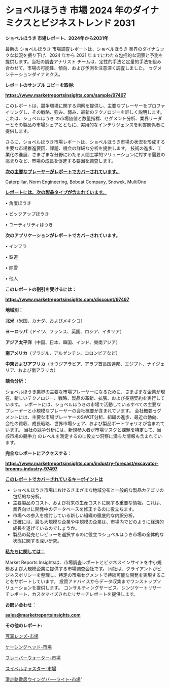 # ショベルほうき 市場 2024 年のダイナミクスとビジネストレンド 2031

<strong>ショベルほうき 市場レポート、2024年から2031年</strong>

最新の ショベルほうき 市場調査レポートは、ショベルほうき 業界のダイナミックな状況を掘り下げ、2024 年から 2031 年までにわたる包括的な洞察と予測を提供します。当社の調査アナリスト チームは、定性的手法と定量的手法を組み合わせて、市場の可能性、傾向、および予測を注意深く調査しました。 セグメンテーションダイナミクス。



<strong>レポートのサンプル コピーを取得:</strong> <a href=https://www.marketreportsinsights.com/sample/97497>

<strong><u>https://www.marketreportsinsights.com/sample/97497</u></strong></a>

このレポートは、競争環境に関する洞察を提供し、主要なプレーヤーをプロファイリングし、その戦略、強み、弱み、最新のテクノロジーを詳しく説明します。 これは、ショベルほうき の市場価値と数量指標、セグメント分析、業界リーダーとその製品の市場シェアとともに、実用的なインテリジェンスを利害関係者に提供します。

さらに、ショベルほうき市場レポートは、ショベルほうき市場の状況を形成する主要な市場推進要因、課題、機会の詳細な分析を提供します。 技術の進歩、工業化の進展、さまざまな分野にわたる人間工学的ソリューションに対する需要の高まりなど、市場の成長を促進する要因を調査します。



<strong><u>次の主要なプレーヤーがレポートでカバーされています。</u></strong>

Caterpillar, Norm Engineering, Bobcat Company, Snowek, MultiOne



<strong><u><b>レポートには、次の製品タイプが含まれています。</b></u></strong>

• 角度ほうき

• ピックアップほうき

• ユーティリティほうき



<strong><b>次のアプリケーションがレポートでカバーされています。</b></strong>

• インフラ

• 鉄道

• 除雪

• 他人



<strong><b>このレポートの割引を受けるには：</b></strong><a href=https://www.marketreportsinsights.com/discount/97497>

<strong><u>https://www.marketreportsinsights.com/discount/97497</u></strong></a>



<strong>地域別：</strong>



<strong>北米</strong>（米国、カナダ、およびメキシコ）



<strong>ヨーロッパ</strong>（ドイツ、フランス、英国、ロシア、イタリア）



<strong>アジア太平洋</strong>（中国、日本、韓国、インド、東南アジア）



<strong>南アメリカ</strong>（ブラジル、アルゼンチン、コロンビアなど）



<strong>中東およびアフリカ</strong>（サウジアラビア、アラブ首長国連邦、エジプト、ナイジェリア、および南アフリカ）



<strong>競合分析：</strong>

ショベルほうき業界の主要な市場プレーヤーになるために、さまざまな企業が現在、新しいテクノロジー、戦略、製品の革新、拡張、および長期契約を実行しています。 レポートには、ショベルほうきの市場で活動しているすべての主要なプレーヤーと小規模なプレーヤーの会社概要が含まれています。 会社概要セグメントには、主要な市場プレーヤーのSWOT分析、組織の進歩、最近の動向、会社の買収、成長戦略、世界市場シェア、および製品ポートフォリオが含まれています。 当社の競争分析には、新規参入者が市場リスクと課題を特定して、当該市場の競争力 のレベルを測定するのに役立つ洞察に満ちた情報も含まれています。



<strong>完全なレポートにアクセスする</strong>：

<a href=https://www.marketreportsinsights.com/industry-forecast/excavator-brooms-industry-97497>

<strong><u>https://www.marketreportsinsights.com/industry-forecast/excavator-brooms-industry-97497</u></strong></a>



<strong><u><b>このレポートでカバーされているキーポイントは</b></u></strong>
<ul>
  <li>ショベルほうき市場におけるさまざまな地域分布と一般的な製品カテゴリの包括的な分析。</li>
  <li>主要製品のコスト、および将来の生産コストに関する重要な情報。これは、業界向けに開発中のデータベースを修正するのに役立ちます。</li>
  <li>市場への参入を検討している新しい組織の徹底的な内訳分析。</li>
  <li>正確には、最も大規模な企業や中規模の企業は、市場内でどのように経済的成長を遂げているのでしょうか。</li>
  <li>製品の発売とレビューを選択するのに役立つショベルほうき市場の全体的な状態に関する深い研究。</li>
</ul>


<strong><u><b>私たちに関しては：</b></u></strong>

Market Reports Insightsは、市場調査レポートとビジネスインサイトを中小規模および大規模企業に提供する市場調査会社です。 同社は、クライアントがビジネスポリシーを整理し、特定の市場セグメントで持続可能な開発を実現することをサポートしています。 投資アドバイスからデータ収集までワンストップソリューションを提供します。 コンサルティングサービス、シンジケートリサーチレポート、カスタマイズされたリサーチレポートを提供します。



<strong><b>お問い合わせ</b></strong>：

<a href=mailto:sales@marketreportsinsights.com>

<strong><u>sales@marketreportsinsights.com</u></strong></a>



<strong>その他のレポート:</strong>

<a href=https://www.linkedin.com/pulse/写真レンズ-市場-2023-新興市場-将来の動向と市場需要-2030-pr-news-hub-nxdef/>写真レンズ-市場</a>

<a href=https://www.linkedin.com/pulse/ケーシングヘッド-市場-2023-swot-分析と最新イノベーション-2030-yskrf/>ケーシングヘッド-市場</a>

<a href=https://www.linkedin.com/pulse/フレーバーウォーター-市場-2023-競争分析と事業成長-2030-iwtnf/>フレーバーウォーター-市場</a>

<a href=https://www.linkedin.com/pulse/スイベルキャスター-市場-2023-推進要因と成長機会-2030-pr-news-hub-tfi3f/>スイベルキャスター-市場</a>

<a href=https://www.linkedin.com/pulse/滑走路敷居ウイングバー-ライト-市場-2023-新興市場-将来の動向と市場需要-jvacf/>滑走路敷居ウイングバー-ライト-市場</a>"
